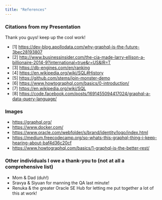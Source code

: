 ```yaml
---
title: "References"
---
```



### Citations from my Presentation 
Thank you guys! keep up the cool work!
- [1] https://dev-blog.apollodata.com/why-graphql-is-the-future-3bec28193807
- [2] http://www.businessinsider.com/the-cia-made-larry-ellison-a-billionaire-2014-9?international=true&r=US&IR=T
- [3] https://db-engines.com/en/ranking
- [4] https://en.wikipedia.org/wiki/SQL#History 
- [5] https://github.com/stems/join-monster-demo 
- [6] https://www.howtographql.com/basics/0-introduction/ 
- [7] https://en.wikipedia.org/wiki/SQL 
- [8] https://code.facebook.com/posts/1691455094417024/graphql-a-data-query-language/ 

### Images 
- https://graphql.org/ 
- https://www.docker.com/ 
- https://www.oracle.com/webfolder/s/brand/identity/logo/index.html 
- https://medium.freecodecamp.org/so-whats-this-graphql-thing-i-keep-hearing-about-baf4d36c20cf 
- https://www.howtographql.com/basics/1-graphql-is-the-better-rest/ 

### Other individuals I owe a thank-you to (not at all a comprehensive list)
- Mom & Dad (duh!)
- Sravya & Siyuan for manning the QA last minute!
- Renuka & the greater Oracle SE Hub for letting me put together a lot of this at work!
